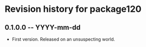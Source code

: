 # Revision history for package120

## 0.1.0.0 -- YYYY-mm-dd

* First version. Released on an unsuspecting world.
